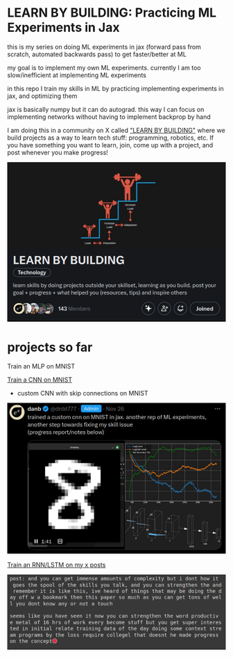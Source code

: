 # LEARN BY BUILDING: Practicing ML Experiments in Jax

this is my series on doing ML experiments in jax (forward pass from scratch, automated backwards pass) to get faster/better at ML

my goal is to implement my own ML experiments. currently I am too slow/inefficient at implementing ML experiments

in this repo I train my skills in ML by practicing implementing experiments in jax, and optimizing them

jax is basically numpy but it can do autograd. this way I can focus on implementing networks without having to implement backprop by hand

I am doing this in a community on X called ["LEARN BY BUILDING"](https://x.com/i/communities/1860178670687818191) where we build projects as a way to learn tech stuff: programming, robotics, etc. If you have something you want to learn, join, come up with a project, and post whenever you make progress!

![alt text](res/lbb.png)


# projects so far
Train an MLP on MNIST

[Train a CNN on MNIST](https://x.com/dnbt777/status/1861678239602913395)
  - custom CNN with skip connections on MNIST

![alt text](res/cnn_post.png)

[Train an RNN/LSTM on my x posts](FINISHED/LSTM/LSTM.md)

![alt text](res/dann.png)

